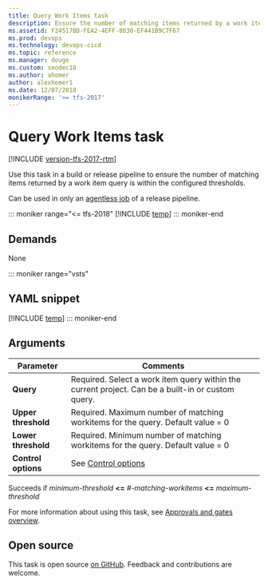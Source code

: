 ```yaml
---
title: Query Work Items task 
description: Ensure the number of matching items returned by a work item query is within the configured threshold
ms.assetid: F24517BD-FEA2-4EFF-8030-EF441B9C7F67
ms.prod: devops
ms.technology: devops-cicd
ms.topic: reference
ms.manager: douge
ms.custom: seodec18
ms.author: ahomer
author: alexhomer1
ms.date: 12/07/2018
monikerRange: '>= tfs-2017'
---
```


# Query Work Items task

[!INCLUDE [version-tfs-2017-rtm](../../_shared/version-tfs-2017-rtm.md)]

Use this task in a build or release pipeline to ensure the number of matching items returned by a work item query is within the configured thresholds.

Can be used in only an [agentless job](../../process/server-phases.md) of a release pipeline.

::: moniker range="<= tfs-2018"
[!INCLUDE [temp](../../_shared/concept-rename-note.md)]
::: moniker-end

## Demands

None

::: moniker range="vsts"
## YAML snippet
[!INCLUDE [temp](../_shared/yaml/QueryWorkItemsV0.md)]
::: moniker-end

## Arguments

| Parameter | Comments |
| --- | --- |
| **Query** | Required. Select a work item query within the current project. Can be a built-in or custom query. |
| **Upper threshold** | Required. Maximum number of matching workitems for the query. Default value = 0 |
| **Lower threshold** | Required. Minimum number of matching workitems for the query. Default value = 0 |
| **Control options** | See [Control options](../../process/tasks.md#controloptions) |

Succeeds if _minimum-threshold_ **&lt;=** _#-matching-workitems_ **&lt;=** _maximum-threshold_

For more information about using this task, see [Approvals and gates overview](../../release/approvals/index.md).

## Open source

This task is open source [on GitHub](https://github.com/Microsoft/azure-pipelines-tasks). Feedback and contributions are welcome.
